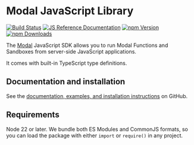 # Modal JavaScript Library

[![Build Status](https://github.com/modal-labs/libmodal/actions/workflows/ci.yaml/badge.svg?branch=main)](https://github.com/modal-labs/libmodal/actions?query=branch%3Amain)
[![JS Reference Documentation](https://img.shields.io/badge/docs-reference-blue)](https://modal-labs.github.io/libmodal/)
[![npm Version](https://img.shields.io/npm/v/modal.svg)](https://www.npmjs.org/package/modal)
[![npm Downloads](https://img.shields.io/npm/dm/modal.svg)](https://www.npmjs.com/package/modal)

The [Modal](https://modal.com/) JavaScript SDK allows you to run Modal Functions and Sandboxes from server-side JavaScript applications.

It comes with built-in TypeScript type definitions.

## Documentation and installation

See the [documentation, examples, and installation instructions](https://github.com/modal-labs/libmodal?tab=readme-ov-file#javascript-modal-js) on GitHub.

## Requirements

Node 22 or later. We bundle both ES Modules and CommonJS formats, so you can load the package with either `import` or `require()` in any project.

